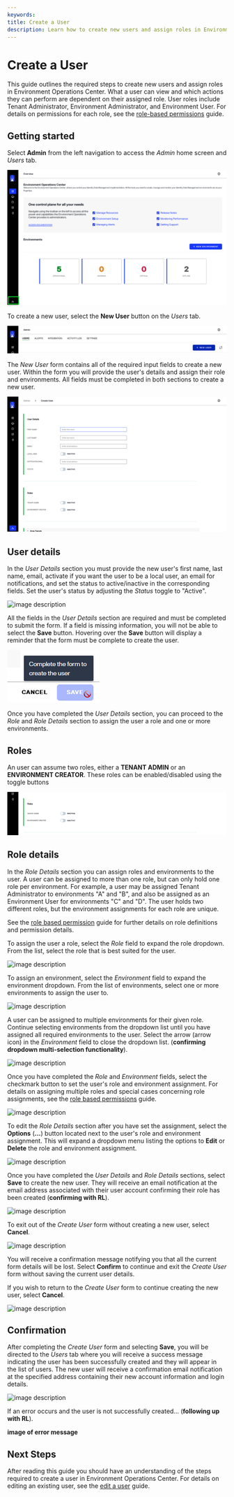 ```yaml
---
keywords:
title: Create a User
description: Learn how to create new users and assign roles in Environment Operations Center. What a user can view and which actions they can perform are dependent on their assigned role. User roles include Tenant Administrator, Environment Administrator, and Environment User
---
```

# Create a User

This guide outlines the required steps to create new users and assign roles in Environment Operations Center. What a user can view and which actions they can perform are dependent on their assigned role. User roles include Tenant Administrator, Environment Administrator, and Environment User. For details on permissions for each role, see the [role-based permissions](../role-based-permission/role-based-permissions.md) guide.

## Getting started

Select **Admin** from the left navigation to access the *Admin* home screen and *Users* tab.

![image description](images/admin-section.png)

To create a new user, select the **New User** button on the *Users* tab.

![image description](images/create-button.png)

The *New User* form contains all of the required input fields to create a new user. Within the form you will provide the user's details and assign their role and environments. All fields must be completed in both sections to create a new user.

![image description](images/create-user.png)

## User details

In the *User Details* section you must provide the new user's first name, last name, email, activate if you want the user to be a local user, an email for notifications, and set the status to active/inactive in the corresponding fields.
Set the user's status by adjusting the *Status* toggle to "Active".

![image description](images/create-user-details.png)

All the fields in the *User Details* section are required and must be completed to submit the form. If a field is missing information, you will not be able to select the **Save** button. Hovering over the **Save** button will display a reminder that the form must be complete to create the user.

![image description](images/create-save-disabled.png)

Once you have completed the *User Details* section, you can proceed to the *Role* and *Role Details* section to assign the user a role and one or more environments.

## Roles

An user can assume two roles, either a **TENANT ADMIN** or an **ENVIRONMENT CREATOR**. These roles can be enabled/disabled using the toggle buttons

![image description](images/roles.png)

## Role details

In the *Role Details* section you can assign roles and environments to the user. A user can be assigned to more than one role, but can only hold one role per environment. For example, a user may be assigned Tenant Administrator to environments "A" and "B", and also be assigned as an Environment User for environments "C" and "D". The user holds two different roles, but the environment assignments for each role are unique.

See the [role based permission](../role-based-permission/role-based-permissions.md) guide for further details on role definitions and permission details.

To assign the user a role, select the *Role* field to expand the role dropdown. From the list, select the role that is best suited for the user.

![image description](images/create-role.png)

To assign an environment, select the *Environment* field to expand the environment dropdown. From the list of environments, select one or more environments to assign the user to.

![image description](images/create-env.png)

A user can be assigned to multiple environments for their given role. Continue selecting environments from the dropdown list until you have assigned all required environments to the user. Select the arrow (arrow icon) in the *Environment* field to close the dropdown list. (**confirming dropdown multi-selection functionality**).

![image description](images/create-multiple-envs.png)

Once you have completed the *Role* and *Environment* fields, select the checkmark button to set the user's role and environment assignment. For details on assigning multiple roles and special cases concerning role assignments, see the [role based permissions](../role-based-permission/role-based-permissions.md) guide.

![image description](images/create-select-checkmark.png)

To edit the *Role Details* section after you have set the assignment, select the **Options** (**...**) button located next to the user's role and environment assignment. This will expand a dropdown menu listing the options to **Edit** or **Delete** the role and environment assignment.

![image description](images/create-options.png)

Once you have completed the *User Details* and *Role Details* sections, select **Save** to create the new user. They will receive an email notification at the email address associated with their user account confirming their role has been created (**confirming with RL**).

![image description](images/create-save.png)

To exit out of the *Create User* form without creating a new user, select **Cancel**.

![image description](images/create-cancel.png)

You will receive a confirmation message notifying you that all the current form details will be lost. Select **Confirm** to continue and exit the *Create User* form without saving the current user details.

If you wish to return to the *Create User* form to continue creating the new user, select **Cancel**.

![image description](images/create-confirm-cancel.png)

## Confirmation

After completing the *Create User* form and selecting **Save**, you will be directed to the *Users* tab where you will receive a success message indicating the user has been successfully created and they will appear in the list of users. The new user will receive a confirmation email notification at the specified address containing their new account information and login details.

![image description](images/create-success.png)

If an error occurs and the user is not successfully created... (**following up with RL**).

**image of error message**

## Next Steps

After reading this guide you should have an understanding of the steps required to create a user in Environment Operations Center. For details on editing an existing user, see the [edit a user](edit-user.md) guide.
